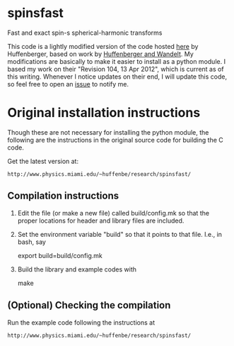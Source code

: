 # spinsfast
Fast and exact spin-s spherical-harmonic transforms

This code is a lightly modified version of the code hosted
[here](http://astrophysics.physics.fsu.edu/~huffenbe/research/spinsfast/index.html)
by Huffenberger, based on work by
[Huffenberger and Wandelt](http://stacks.iop.org/0067-0049/189/255).  My
modifications are basically to make it easier to install as a python module.  I
based my work on their "Revision 104, 13 Apr 2012", which is current as of this
writing.  Whenever I notice updates on their end, I will update this code, so
feel free to open an [issue](https://github.com/moble/spinsfast/issues) to
notify me.





# Original installation instructions

Though these are not necessary for installing the python module, the following
are the instructions in the original source code for building the C code.

Get the latest version at:

    http://www.physics.miami.edu/~huffenbe/research/spinsfast/

## Compilation instructions

  1. Edit the file (or make a new file) called build/config.mk so that the proper locations for header and library files are included.

  2. Set the environment variable "build" so that it points to that file. I.e., in bash, say

        export build=build/config.mk 

  3. Build the library and example codes with 

        make

## (Optional) Checking the compilation

Run the example code following the instructions at 

    http://www.physics.miami.edu/~huffenbe/research/spinsfast/
